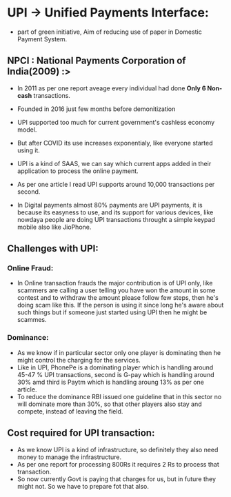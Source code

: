 # UPI -> Unified Payments Interface:
- part of green initiative, Aim of reducing use of paper in Domestic Payment System.

## NPCI : National Payments Corporation of India(2009) :> 
- In 2011 as per one report aveage every individual had done **Only 6 Non-cash** transactions.

- Founded in 2016 just few months before demonitization
- UPI supported too much for current government's cashless economy model. 
- But after COVID its use increases exponentialy, like everyone started using it.
- UPI is a kind of SAAS, we can say which current apps added in their application to process the online payment.
- As per one article I read UPI supports around 10,000 transactions per second.
- In Digital payments almost 80% payments are UPI payments, it is because its easyness to use, and its support for various devices, like nowdaya people are doing UPI transactions throught a simple keypad mobile also like JioPhone.

## Challenges with UPI:
### Online Fraud:
- In Online transaction frauds the major contribution is of UPI only, like scammers are calling a user telling you have won the amount in some contest and to withdraw the amount please follow few steps, then he's doing scam like this. If the person is using it since long he's aware about such things but if someone just started using UPI then he might be scammes.

### Dominance:
- As we know if in particular sector only one player is dominating then he might control the charging for the services.
- Like in UPI, PhonePe is a dominating player which is handling around 45-47 % UPI transactions, second is G-pay which is handling around 30% amd third is Paytm which is handling aroung 13% as per one article.
- To reduce the dominance RBI issued one guideline that in this sector no will dominate more than 30%, so that other players also stay and compete, instead of leaving the field.

## Cost required for UPI transaction:
- As we know UPI is a kind of infrastructure, so definitely they also need money to manage the infrastructure.
- As per one report for processing 800Rs it requires 2 Rs to process that transaction.
- So now currently Govt is paying that charges for us, but in future they might not. So we have to prepare fot that also.


